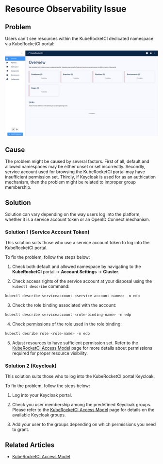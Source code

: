# Resource Observability Issue

## Problem

Users can't see resources within the KubeRocketCI dedicated namespace via KubeRocketCI portal:

  ![Resource observability issue](../../assets/operator-guide/resource_observability_issue.png "Resource observability issue")

## Cause

The problem might be caused by several factors. First of all, default and allowed namespaces may be either unset or set incorrectly. Secondly, service account used for browsing the KubeRocketCI portal may have insufficient permission set. Thirdly, if Keycloak is used for as an authication mechanism, then the problem might be related to improper group membership.

## Solution

Solution can vary depending on the way users log into the platform, whether it is a service account token or an OpenID Connect mechanism.

### Solution 1 (Service Account Token)

This solution suits those who use a service account token to log into the KubeRocketCI portal.

To fix the problem, follow the steps below:

1. Check both default and allowed namespace by navigating to the **KubeRocketCI** portal -> **Account Settings** -> **Cluster**.

2. Check access rights of the service account at your disposal using the `kubectl describe` command:

  ```bash
  kubectl describe serviceaccount <service-account-name>> -n edp
  ```

3. Сheck the role binding associated with the account:

  ```bash
  kubectl describe serviceaccount <role-binding-name> -n edp
  ```

4. Check permissions of the role used in the role binding:

  ```bash
  kubectl desribe role <role-name> -n edp
  ```

5. Adjust resources to have sufficient permission set. Refer to the [KubeRocketCI Access Model](../../operator-guide/edp-access-model.md) page for more details about permissions required for proper resource visibility.

### Solution 2 (Keycloak)

This solution suits those who to log into the KubeRocketCI portal Keycloak.

To fix the problem, follow the steps below:

1. Log into your Keycloak portal.

2. Check you user membership among the predefined Keycloak groups. Please refer to the [KubeRocketCI Access Model](../../operator-guide/edp-access-model.md) page for details on the available Keycloak groups.

3. Add your user to the groups depending on which permissions you need to grant.

## Related Articles

* [KubeRocketCI Access Model](../../operator-guide/edp-access-model.md)
